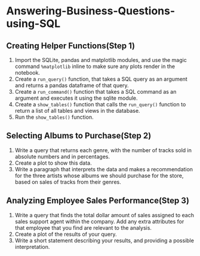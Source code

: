 Answering-Business-Questions-using-SQL
====================================================

Creating Helper Functions(Step 1)
----------------------------------------------------
1. Import the SQLite, pandas and matplotlib modules, and use the magic command `%matplotlib` inline to make sure any plots render in the notebook.<br>
2. Create a `run_query()` function, that takes a SQL query as an argument and returns a pandas dataframe of that query.<br>
3. Create a `run_command()` function that takes a SQL command as an argument and executes it using the sqlite module.<br>
4. Create a `show_tables()` function that calls the `run_query()` function to return a list of all tables and views in the database.<br>
5. Run the `show_tables()` function.<br>

Selecting Albums to Purchase(Step 2)
----------------------------------------------------
1. Write a query that returns each genre, with the number of tracks sold in absolute numbers and in percentages.<br>
2. Create a plot to show this data.<br>
3. Write a paragraph that interprets the data and makes a recommendation for the three artists whose albums we should purchase for the store, based on sales of tracks from their genres.<br>

Analyzing Employee Sales Performance(Step 3)
----------------------------------------------------
1. Write a query that finds the total dollar amount of sales assigned to each sales support agent within the company. Add any extra attributes for that employee that you find are relevant to the analysis.<br>
2. Create a plot of the results of your query.<br>
3. Write a short statement describing your results, and providing a possible interpretation.<br>
